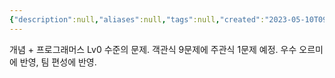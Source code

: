 ```yaml
---
{"description":null,"aliases":null,"tags":null,"created":"2023-05-10T09:12:46","updated":"2023-07-15T21:30:22","title":"2023-05-18 Python 시험 있습니다 ⚠️","dg-publish":true,"permalink":"/docs/2023-05-18 Python 시험 있습니다 ⚠️/","dgPassFrontmatter":true}
---
```


개념 + 프로그래머스 Lv0 수준의 문제. 객관식 9문제에 주관식 1문제 예정. 우수 오르미에 반영, 팀 편성에 반영.

